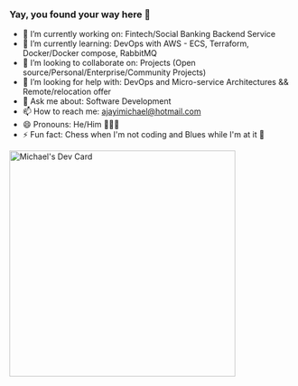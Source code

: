 ### Yay, you found your way here 👋


<!-- **michaelajayi/michaelajayi** is a ✨ _special_ ✨ repository because its `README.md` (this file) appears on your GitHub profile. -->

<!-- Here are some ideas to get you started: -->
- 🔭 I’m currently working on: Fintech/Social Banking Backend Service 
- 🌱 I’m currently learning: DevOps with AWS - ECS, Terraform, Docker/Docker compose, RabbitMQ
- 👯 I’m looking to collaborate on: Projects (Open source/Personal/Enterprise/Community Projects)
- 🤔 I’m looking for help with: DevOps and Micro-service Architectures && Remote/relocation offer
- 💬 Ask me about: Software Development
- 📫 How to reach me: ajayimichael@hotmail.com
- 😄 Pronouns: He/Him 🧔🏾‍♂️
- ⚡ Fun fact: Chess when I'm not coding and Blues while I'm at it 🫡

  

<a href="https://app.daily.dev/michaelajayiope"><img src="https://api.daily.dev/devcards/1e057604520e4240a0f7310008e90f4e.png?r=hnb" width="400" alt="Michael's Dev Card"/></a>
